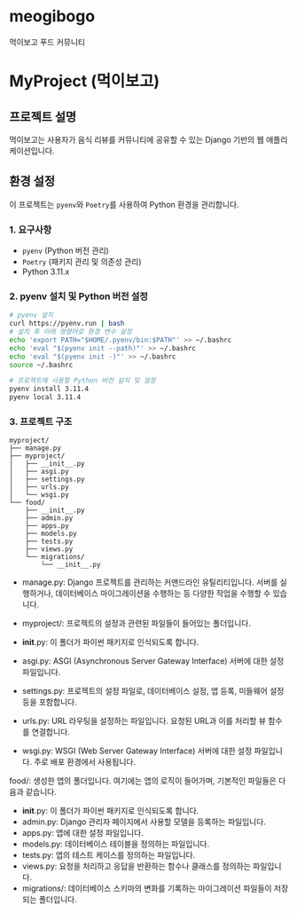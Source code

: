 # meogibogo
먹이보고 푸드 커뮤니티
# MyProject (먹이보고)

## 프로젝트 설명
먹이보고는 사용자가 음식 리뷰를 커뮤니티에 공유할 수 있는 Django 기반의 웹 애플리케이션입니다.

## 환경 설정

이 프로젝트는 `pyenv`와 `Poetry`를 사용하여 Python 환경을 관리합니다.

### 1. 요구사항
- `pyenv` (Python 버전 관리)
- `Poetry` (패키지 관리 및 의존성 관리)
- Python 3.11.x

### 2. pyenv 설치 및 Python 버전 설정

```bash
# pyenv 설치
curl https://pyenv.run | bash
# 설치 후 아래 명령어로 환경 변수 설정
echo 'export PATH="$HOME/.pyenv/bin:$PATH"' >> ~/.bashrc
echo 'eval "$(pyenv init --path)"' >> ~/.bashrc
echo 'eval "$(pyenv init -)"' >> ~/.bashrc
source ~/.bashrc

# 프로젝트에 사용할 Python 버전 설치 및 설정
pyenv install 3.11.4
pyenv local 3.11.4
```

### 3. 프로젝트 구조
```
myproject/
├── manage.py
├── myproject/
│   ├── __init__.py
│   ├── asgi.py
│   ├── settings.py
│   ├── urls.py
│   └── wsgi.py
└── food/
    ├── __init__.py
    ├── admin.py
    ├── apps.py
    ├── models.py
    ├── tests.py
    ├── views.py
    └── migrations/
        └── __init__.py
```

- manage.py: Django 프로젝트를 관리하는 커맨드라인 유틸리티입니다. 서버를 실행하거나, 데이터베이스 마이그레이션을 수행하는 등 다양한 작업을 수행할 수 있습니다.

- myproject/: 프로젝트의 설정과 관련된 파일들이 들어있는 폴더입니다.

- __init__.py: 이 폴더가 파이썬 패키지로 인식되도록 합니다.
- asgi.py: ASGI (Asynchronous Server Gateway Interface) 서버에 대한 설정 파일입니다.
- settings.py: 프로젝트의 설정 파일로, 데이터베이스 설정, 앱 등록, 미들웨어 설정 등을 포함합니다.
- urls.py: URL 라우팅을 설정하는 파일입니다. 요청된 URL과 이를 처리할 뷰 함수를 연결합니다.
- wsgi.py: WSGI (Web Server Gateway Interface) 서버에 대한 설정 파일입니다. 주로 배포 환경에서 사용됩니다.

food/: 생성한 앱의 폴더입니다. 여기에는 앱의 로직이 들어가며, 기본적인 파일들은 다음과 같습니다.

- __init__.py: 이 폴더가 파이썬 패키지로 인식되도록 합니다.
- admin.py: Django 관리자 페이지에서 사용할 모델을 등록하는 파일입니다.
- apps.py: 앱에 대한 설정 파일입니다.
- models.py: 데이터베이스 테이블을 정의하는 파일입니다.
- tests.py: 앱의 테스트 케이스를 정의하는 파일입니다.
- views.py: 요청을 처리하고 응답을 반환하는 함수나 클래스를 정의하는 파일입니다.
- migrations/: 데이터베이스 스키마의 변화를 기록하는 마이그레이션 파일들이 저장되는 폴더입니다.